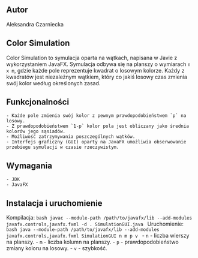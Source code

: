 ## Autor
Aleksandra Czarniecka

## Color Simulation

Color Simulation to symulacja oparta na wątkach, napisana w Javie z wykorzystaniem JavaFX. Symulacja odbywa się na planszy o wymiarach `n x m`, gdzie każde pole reprezentuje kwadrat o losowym kolorze. Każdy z kwadratów jest niezależnym wątkiem, który co jakiś losowy czas zmienia swój kolor według określonych zasad.

## Funkcjonalności

	- Każde pole zmienia swój kolor z pewnym prawdopodobieństwem `p` na losowy.
	- Z prawdopodobieństwem `1-p` kolor pola jest obliczany jako średnia kolorów jego sąsiadów.
	- Możliwość zatrzymywania poszczególnych wątków.
	- Interfejs graficzny (GUI) oparty na JavaFX umożliwia obserwowanie przebiegu symulacji w czasie rzeczywistym.

## Wymagania

	- JDK
	- JavaFX

## Instalacja i uruchomienie

Kompilacja:
	```bash
	javac --module-path /path/to/javafx/lib --add-modules javafx.controls,javafx.fxml -d . SimulationGUI.java
	```
Uruchomienie:
	```bash
	java --module-path /path/to/javafx/lib --add-modules javafx.controls,javafx.fxml SimulationGUI n m p v
	```
	   - `n` - liczba wierszy na planszy.
	   - `m` - liczba kolumn na planszy.
	   - `p` - prawdopodobieństwo zmiany koloru na losowy.
	   - `v` - szybkość.

